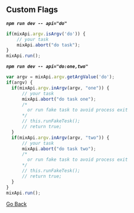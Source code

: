 
## Custom Flags

***`npm run dev -- api="do"`***
```js
if(mixApi.argv.isArgv('do')) {
    // your task
    mixApi.abort("do task");
}
mixApi.run();
```

***`npm run dev -- api="do:one,two"`***
```js
var argv = mixApi.argv.getArgValue('do');
if(argv) {
  if(mixApi.argv.inArgv(argv, "one")) {
      // your task
      mixApi.abort("do task one");
      /*
        or run fake task to avoid process exit
      */
      // this.runFakeTesk();
      // return true;
  }
  if(mixApi.argv.inArgv(argv, "two")) {
      // your task
      mixApi.abort("do task two");
      /*
        or run fake task to avoid process exit
      */
      // this.runFakeTesk();
      // return true;
  }  
}
mixApi.run();
```


[Go Back](../README.md)
